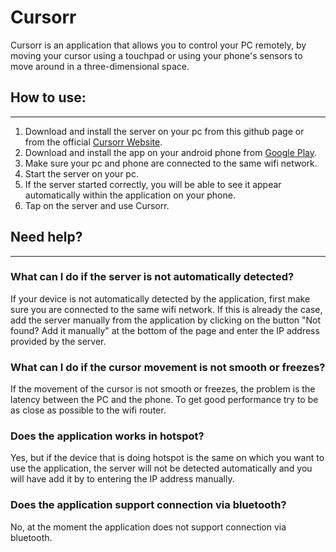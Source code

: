 # Cursorr
Cursorr is an application that allows you to control your PC remotely, by moving your cursor using a touchpad or using your phone's sensors to move around in a three-dimensional space.

## How to use:
---
1. Download and install the server on your pc from this github page or from the official [Cursorr Website](https://cursorrapp.com/).
2. Download and install the app on your android phone from [Google Play](https://play.google.com/store/apps/details?id=mariusbinary.cursorr).
3. Make sure your pc and phone are connected to the same wifi network.
4. Start the server on your pc.
5. If the server started correctly, you will be able to see it appear automatically within the application on your phone.
6. Tap on the server and use Cursorr.

## Need help?
---
### What can I do if the server is not automatically detected?
If your device is not automatically detected by the application, first make sure you are connected to the same wifi network. If this is already the case, add the server manually from the application by clicking on the button "Not found? Add it manually" at the bottom of the page and enter the IP address provided by the server.
### What can I do if the cursor movement is not smooth or freezes?
If the movement of the cursor is not smooth or freezes, the problem is the latency between the PC and the phone. To get good performance try to be as close as possible to the wifi router.
### Does the application works in hotspot?
Yes, but if the device that is doing hotspot is the same on which you want to use the application, the server will not be detected automatically and you will have add it by to entering the IP address manually.
### Does the application support connection via bluetooth?
No, at the moment the application does not support connection via bluetooth.
